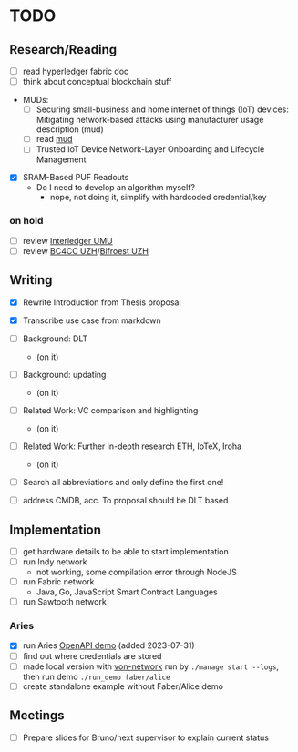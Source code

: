 # TODO

## Research/Reading

- [ ] read hyperledger fabric doc
- [ ] think about conceptual blockchain stuff
- MUDs:
  - [ ] Securing small-business and home internet of things (IoT) devices: Mitigating network-based
        attacks using manufacturer usage description (mud)
  - [ ] read [mud](https://resources.infosecinstitute.com/topic/how-to-mitigate-iot-attacks-using-manufacturer-usage-description-mud/)
  - [ ] Trusted IoT Device Network-Layer Onboarding and Lifecycle Management
- [x] SRAM-Based PUF Readouts
  - Do I need to develop an algorithm myself?
    - nope, not doing it, simplify with hardcoded credential/key

### on hold

- [ ] review [Interledger UMU](https://www.researchgate.net/publication/342255539_An_Interledger_Blockchain_Platform_for_Cross-Border_Management_of_Cybersecurity_Information)
- [ ] review [BC4CC UZH]()/[Bifroest UZH](https://gitlab.ifi.uzh.ch/scheid/bifrost)

## Writing

- [x] Rewrite Introduction from Thesis proposal
- [x] Transcribe use case from markdown
- [ ] Background: DLT
  - (on it)
- [ ] Background: updating
  - (on it)
- [ ] Related Work: VC comparison and highlighting
  - (on it)
- [ ] Related Work: Further in-depth research ETH, IoTeX, Iroha

  - (on it)

- [ ] Search all abbreviations and only define the first one!

- [ ] address CMDB, acc. To proposal should be DLT based

## Implementation

- [ ] get hardware details to be able to start implementation
- [ ] run Indy network
  - not working, some compilation error through NodeJS
- [ ] run Fabric network
  - Java, Go, JavaScript Smart Contract Languages
- [ ] run Sawtooth network

### Aries

- [x] run Aries [OpenAPI demo](https://github.com/hyperledger/aries-cloudagent-python/blob/main/demo/AriesOpenAPIDemo.md) (added 2023-07-31)
- [ ] find out where credentials are stored
- [ ] made local version with [von-network](https://github.com/bcgov/von-network)
    run by `./manage start --logs`, then run demo `./run_demo faber/alice`
- [ ] create standalone example without Faber/Alice demo

## Meetings

- [ ] Prepare slides for Bruno/next supervisor to explain current status
